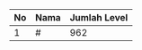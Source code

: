 | No | Nama            | Jumlah Level |
|----|-----------------|--------------|
| 1  | #    |    962        |
